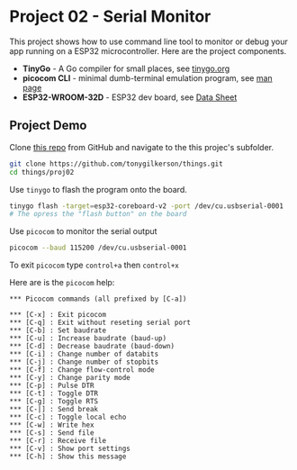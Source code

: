 # Project 02 - Serial Monitor

This project shows how to use command line tool to monitor or debug your app running on a ESP32 microcontroller. Here are the project components.

* **TinyGo** - A Go compiler for small places, see [tinygo.org](https://tinygo.org/)
* **picocom CLI** - minimal dumb-terminal emulation program, see [man page](https://linux.die.net/man/8/picocom)
* **ESP32-WROOM-32D** - ESP32 dev board, see [Data Sheet](https://www.espressif.com/sites/default/files/documentation/esp32-wroom-32d_esp32-wroom-32u_datasheet_en.pdf) 

## Project Demo

Clone [this repo](https://github.com/tonygilkerson/things) from GitHub and navigate to the this projec's subfolder.

```sh
git clone https://github.com/tonygilkerson/things.git
cd things/proj02
```

Use `tinygo` to flash the program onto the board.

```sh
tinygo flash -target=esp32-coreboard-v2 -port /dev/cu.usbserial-0001
# The opress the "flash button" on the board
```

Use `picocom` to monitor the serial output

```sh
picocom --baud 115200 /dev/cu.usbserial-0001
```

To exit `picocom` type `control+a` then `control+x`

Here are is the `picocom` help:

```text
*** Picocom commands (all prefixed by [C-a])

*** [C-x] : Exit picocom
*** [C-q] : Exit without reseting serial port
*** [C-b] : Set baudrate
*** [C-u] : Increase baudrate (baud-up)
*** [C-d] : Decrease baudrate (baud-down)
*** [C-i] : Change number of databits
*** [C-j] : Change number of stopbits
*** [C-f] : Change flow-control mode
*** [C-y] : Change parity mode
*** [C-p] : Pulse DTR
*** [C-t] : Toggle DTR
*** [C-g] : Toggle RTS
*** [C-|] : Send break
*** [C-c] : Toggle local echo
*** [C-w] : Write hex
*** [C-s] : Send file
*** [C-r] : Receive file
*** [C-v] : Show port settings
*** [C-h] : Show this message
```

